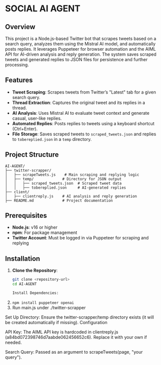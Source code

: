 # SOCIAL AI AGENT

## Overview
This project is a Node.js-based Twitter bot that scrapes tweets based on a search query, analyzes them using the Mistral AI model, and automatically posts replies. It leverages Puppeteer for browser automation and the AIML API for AI-driven analysis and reply generation. The system saves scraped tweets and generated replies to JSON files for persistence and further processing.

## Features
- **Tweet Scraping**: Scrapes tweets from Twitter’s "Latest" tab for a given search query.
- **Thread Extraction**: Captures the original tweet and its replies in a thread.
- **AI Analysis**: Uses Mistral AI to evaluate tweet context and generate casual, user-like replies.
- **Automated Replies**: Posts replies to tweets using a keyboard shortcut (Ctrl+Enter).
- **File Storage**: Saves scraped tweets to `scraped_tweets.json` and replies to `tobereplied.json` in a `temp` directory.
  

## Project Structure
```
AI-AGENT/
├── twitter-scrapper/
│   ├── scrapeTweets.js    # Main scraping and replying logic
│   ├── temp/             # Directory for JSON output
│   │   ├── scraped_tweets.json  # Scraped tweet data
│   │   ├── tobereplied.json     # AI-generated replies
├── client/
│   ├── clientreply.js    # AI analysis and reply generation
├── README.md             # Project documentation
```


## Prerequisites
- **Node.js**: v16 or higher
- **npm**: For package management
- **Twitter Account**: Must be logged in via Puppeteer for scraping and replying

## Installation
1. **Clone the Repository**:
   ```bash
   git clone <repository-url>
   cd AI-AGENT

   Install Dependencies:

2. ``npm install puppeteer openai``
3. Run main.js under ./twitter-scrapper

Set Up Directory:
Ensure the twitter-scrapper/temp directory exists (it will be created automatically if missing).
Configuration

API Key: The AIML API key is hardcoded in clientreply.js (a84bd072398746d7aabde062456652c6). Replace it with your own if needed.

Search Query: Passed as an argument to scrapeTweets(page, "your query").



